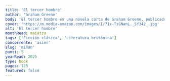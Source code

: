```yaml
---
title: 'El tercer hombre'
author: 'Graham Greene'
body: 'El tercer hombre es una novela corta de Graham Greene, publicada en 1950, que narra la historia de un escritor británico llamado Holly Martins que llega a Viena después de la Segunda Guerra Mundial para trabajar en una película. Sin embargo, al llegar descubre que su amigo Harry Lime ha muerto en circunstancias misteriosas. A medida que Holly investiga la muerte de Lime, se adentra en un mundo de conspiraciones y traiciones, descubriendo secretos oscuros sobre su amigo y la ciudad dividida por la guerra.'
cover: 'https://m.media-amazon.com/images/I/71x-TsGNanL._SY342_.jpg'
alt: 'El tercer hombre'
monthRead: maiatza
tags: ['Ficción clásica', 'Literatura británica']
concorrente: 'asier'
slug: 'miñan'
punti: 5
yearRead: 2025
type: book
pages: 125
featured: false
---
```

